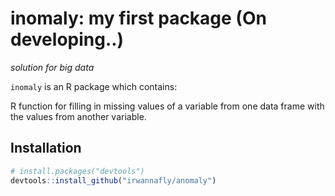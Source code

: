 
inomaly: my first package (On developing..)
=====================================================================================================

*solution for big data*

`inomaly` is an R package which contains:

R function for filling in missing values of a variable from one data frame with the values from another variable.

Installation
------------

``` r
# install.packages("devtools")
devtools::install_github("irwannafly/anomaly")
```
